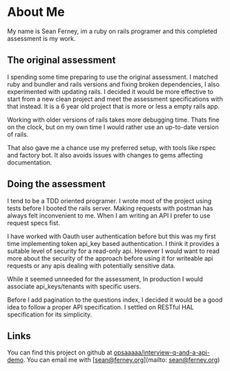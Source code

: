 # About Me

My name is Sean Ferney, im a ruby on rails programer and this completed assessment is my work.

## The original assessment

I spending some time preparing to use the original assessment. I matched ruby and bundler and rails versions and fixing broken dependencies, I also experimented with updating rails. I decided it would be more effective to start from a new clean project and meet the assessment specifications with that instead. It is a 6 year old project that is more or less a empty rails app.

Working with older versions of rails takes more debugging time. Thats fine on the clock, but on my own time I would rather use an up-to-date version of rails.

That also gave me a chance use my preferred setup, with tools like rspec and factory bot. It also avoids issues with changes to gems affecting documentation.

## Doing the assessment

I tend to be a TDD oriented programer. I wrote most of the project using tests before I booted the rails server. Making requests with postman has always felt inconvenient to me. When I am writing an API I prefer to use request specs fist.

I have worked with Oauth user authentication before but this was my first time implementing token api_key based authentication. I think it provides a suitable level of security for a read-only api. However I would want to read more about the security of the approach before using it for writeable api requests or any apis dealing with potentially sensitive data.

While it seemed unneeded for the assessment, In production I would associate api_keys/tenants with specific users.

Before I add pagination to the questions index, I decided it would be a good idea to follow a proper API specification. I settled on RESTful HAL specification for its simplicity.




## Links

You can find this project on github at [opsaaaaa/interview-q-and-a-api-demo](https://github.com/opsaaaaa/interview-q-and-a-api-demo).
You can email me with [sean@ferney.org](mailto: sean@ferney.org)
